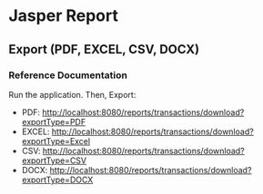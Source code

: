 # Jasper Report 
## Export (PDF, EXCEL, CSV, DOCX)
### Reference Documentation
Run the application.
Then, Export:
* PDF: [http://localhost:8080/reports/transactions/download?exportType=PDF](http://localhost:8080/reports/transactions/download?exportType=PDF)
* EXCEL: [http://localhost:8080/reports/transactions/download?exportType=Excel](http://localhost:8080/reports/transactions/download?exportType=EXCEL)
* CSV: [http://localhost:8080/reports/transactions/download?exportType=CSV](http://localhost:8080/reports/transactions/download?exportType=CSV)
* DOCX: [http://localhost:8080/reports/transactions/download?exportType=DOCX](http://localhost:8080/reports/transactions/download?exportType=DOCX)

